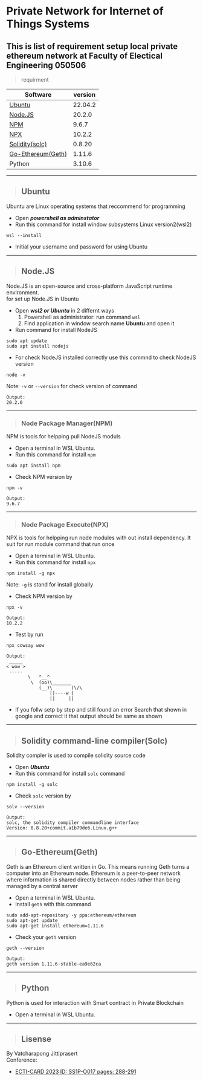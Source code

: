 # Private Network for Internet of Things Systems
This is list of requirement setup local private ethereum network at Faculty of Electical Engineering 050506
---
> requirment

|Software|version|
|--------|-------|
|[Ubuntu](#ubuntu)|22.04.2|
|[Node.JS](#nodejs)|20.2.0|
|[NPM](#node-package-managernpm)|9.6.7|
|[NPX](#node-package-executenpx)|10.2.2|
|[Solidity(solc)](#solidity-command-line-compilersolc)|0.8.20|
|[Go-Ethereum(Geth)](#go-ethereumgeth)|1.11.6|
|Python|3.10.6|
---
> ## Ubuntu 
Ubuntu are Linux operating systems that reccommend for programming  
* Open _**powershell as adminstator**_ 
* Run this command for install window subsystems Linux version2(wsl2) 
```
wsl --install
```
* Initial your username and password for using Ubuntu
---
> ## Node.JS 
Node.JS is an open-source and cross-platform JavaScript runtime environment.  
for set up Node.JS in Ubuntu
* Open _**wsl2 or Ubuntu**_ in 2 differnt ways
    1. Powershell as administrator: run command `wsl`
    2. Find application in window search name **Ubuntu** and open it
* Run command for install NodeJS
```
sudo apt update
sudo apt install nodejs
```
* For check NodeJS installed correctly use this commnd to check  NodeJS version
```
node -v
```
Note: `-v` or `--version` for check version of command
```
Output:
20.2.0
```
---
> ### Node Package Manager(NPM)
NPM is tools for helpping pull NodeJS moduls
* Open a terminal in WSL Ubuntu.
* Run this command for install `npm`
```
sudo apt install npm
```
* Check NPM version by
```
npm -v
```
```
Output:
9.6.7
```
---
> ### Node Package Execute(NPX)
NPX is tools for helpping run node modules with out install dependency. It suit for run module command that run once 
* Open a terminal in WSL Ubuntu.
* Run this command for install `npx`
```
npm install -g npx
```
Note: `-g` is stand for install globally
* Check NPM version by
```
npx -v
```
```
Output:
10.2.2
```
* Test by run
```
npx cowsay wow
```
```
Output:
 _____
< wow >
 -----
        \   ^__^
         \  (oo)\_______
            (__)\       )\/\
                ||----w |
                ||     ||
```
* If you follw setp by step and still found an error Search that shown in google and correct it that output should be same as shown
---
> ## Solidity command-line compiler(Solc)
Solidity compler is used to compile solidity source code
* Open _**Ubuntu**_
* Run this command for install `solc` command
```
npm install -g solc
```
* Check `solc` version by
```
solv --version
```
```
Output:
solc, the solidity compiler commandline interface
Version: 0.8.20+commit.a1b79de6.Linux.g++
```
---
> ## Go-Ethereum(Geth)
Geth is an Ethereum client written in Go. This means running Geth turns a computer into an Ethereum node. Ethereum is a peer-to-peer network where information is shared directly between nodes rather than being managed by a central server
* Open a terminal in WSL Ubuntu.
* Install `geth`  with this command
```
sudo add-apt-repository -y ppa:ethereum/ethereum
sudo apt-get update
sudo apt-get install ethereum=1.11.6
```
* Check your `geth` version
```
geth --version
```
```
Output:
geth version 1.11.6-stable-ea9e62ca
```
---
> ## Python
Python is used for interaction with Smart contract in Private Blockchain
* Open a terminal in WSL Ubuntu.


---
> ## Lisense
By Vatcharapong Jittiprasert   
Conference: 
* [ECTI-CARD 2023 ID: SS1P-O017 pages: 288-291](https://ecticard2023.ecticard.org/wp-content/uploads/2023/06/ECTICARD-2023-Proceeding-Full-Paper.pdf)